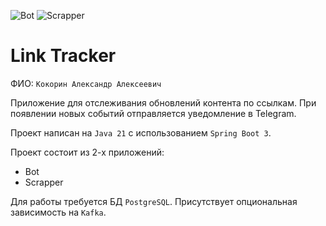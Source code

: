 ![Bot](https://github.com/Alexandr-Kokorin/JavaCourse2024/actions/workflows/bot.yml/badge.svg)
![Scrapper](https://github.com/Alexandr-Kokorin/JavaCourse2024/actions/workflows/scrapper.yml/badge.svg)

# Link Tracker

ФИО: `Кокорин Александр Алексеевич`

Приложение для отслеживания обновлений контента по ссылкам.
При появлении новых событий отправляется уведомление в Telegram.

Проект написан на `Java 21` с использованием `Spring Boot 3`.

Проект состоит из 2-х приложений:
* Bot
* Scrapper

Для работы требуется БД `PostgreSQL`. Присутствует опциональная зависимость на `Kafka`.
